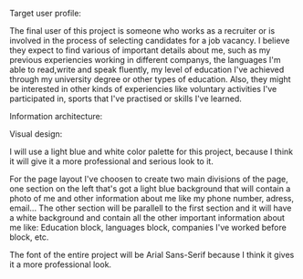 Target user profile:

The final user of this project is someone who works as a recruiter or is involved in the process of 
selecting candidates for a job vacancy. I believe they expect to find various of important
details about me, such as my previous experiencies working in different companys, the
languages I'm able to read,write and speak fluently, my level of education I've achieved through my
university degree or other types of education. Also, they might be interested in other kinds of 
experiencies like voluntary activities I've participated in, sports that I've practised or skills I've learned.  

Information architecture:

Visual design:

I will use a light blue and white color palette for this project, because I think it will give it 
a more professional and serious look to it. 

For the page layout I've choosen to create two main divisions of the page, one section on the left that's got a light blue background that will
contain a photo of me and other information about me like my phone number, adress, email...
The other section will be parallell to the first section and it will have a white background and contain all the other important information about 
me like: Education block, languages block, companies I've worked before block, etc.

The font of the entire project will be Arial Sans-Serif because I think it gives it a more professional look.
